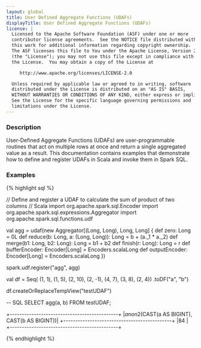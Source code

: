 ```yaml
---
layout: global
title: User Defined Aggregate Functions (UDAFs)
displayTitle: User Defined Aggregate Functions (UDAFs)
license: |
  Licensed to the Apache Software Foundation (ASF) under one or more
  contributor license agreements.  See the NOTICE file distributed with
  this work for additional information regarding copyright ownership.
  The ASF licenses this file to You under the Apache License, Version 2.0
  (the "License"); you may not use this file except in compliance with
  the License.  You may obtain a copy of the License at

     http://www.apache.org/licenses/LICENSE-2.0

  Unless required by applicable law or agreed to in writing, software
  distributed under the License is distributed on an "AS IS" BASIS,
  WITHOUT WARRANTIES OR CONDITIONS OF ANY KIND, either express or implied.
  See the License for the specific language governing permissions and
  limitations under the License.
---
```


### Description

User-Defined Aggregate Functions (UDAFs) are user-programmable routines that act on multiple rows at once and return a single aggregated value as a result. This documentation contains examples that demonstrate how to define and register UDAFs in Scala and invoke them in Spark SQL.

### Examples

{% highlight sql %}

// Define and register a UDAF to calculate the sum of product of two columns
// Scala
import org.apache.spark.sql.Encoder
import org.apache.spark.sql.expressions.Aggregator
import org.apache.spark.sql.functions.udf

val agg = udaf(new Aggregator[(Long, Long), Long, Long] {
  def zero: Long = 0L
  def reduce(b: Long, a: (Long, Long)): Long = b + (a._1 * a._2)
  def merge(b1: Long, b2: Long): Long = b1 + b2
  def finish(r: Long): Long = r
  def bufferEncoder: Encoder[Long] = Encoders.scalaLong
  def outputEncoder: Encoder[Long] = Encoders.scalaLong
})

spark.udf.register("agg", agg)

val df = Seq(
  (1, 1),
  (1, 5),
  (2, 10),
  (2, -1),
  (4, 7),
  (3, 8),
  (2, 4))
  .toDF("a", "b")

df.createOrReplaceTempView("testUDAF")

-- SQL
SELECT agg(a, b) FROM testUDAF;

+---------------------------------------------+
|$anon$2(CAST(a AS BIGINT), CAST(b AS BIGINT))|
+---------------------------------------------+
|84                                           |
+---------------------------------------------+

{% endhighlight %}
